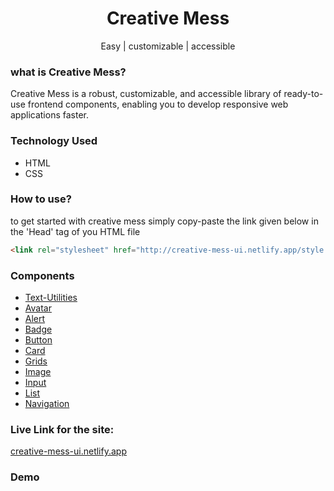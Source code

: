 <div align="center">

  # Creative Mess
  Easy | customizable |  accessible
  
</div>  
 
### what is Creative Mess?
<p>Creative Mess is a robust, customizable, and accessible library of ready-to-use frontend components, enabling you to develop responsive web applications faster.</p>

 ### Technology Used
 * HTML
 * CSS

### How to use?
<p>to get started with creative mess simply copy-paste the link given below in the 'Head' tag of you HTML file</p>

```html
<link rel="stylesheet" href="http://creative-mess-ui.netlify.app/style.css">
```

### Components
  * [Text-Utilities](https://creative-mess-ui.netlify.app/components/text-utilities/text.html)
  * [Avatar](https://creative-mess-ui.netlify.app/components/avatar/avatar.html)
  * [Alert](https://creative-mess-ui.netlify.app/components/alert/alert.html)
  * [Badge](https://creative-mess-ui.netlify.app/components/badge/badge.html)
  * [Button](https://creative-mess-ui.netlify.app/components/button/button.html)
  * [Card](https://creative-mess-ui.netlify.app/components/card/card.html)
  * [Grids](https://creative-mess-ui.netlify.app/components/grids/grid.html)
  * [Image](https://creative-mess-ui.netlify.app/components/image/image.html)
  * [Input](https://creative-mess-ui.netlify.app/components/input/input.html)
  * [List](https://creative-mess-ui.netlify.app/components/list/list.html)
  * [Navigation](https://creative-mess-ui.netlify.app/components/navigation/navigation.html)

### Live Link for the site:
[creative-mess-ui.netlify.app](creative-mess-ui.netlify.app)

### Demo
